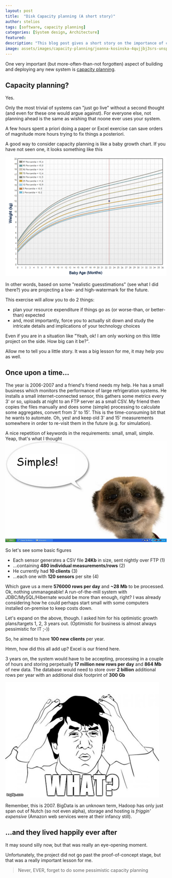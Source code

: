 ```yaml
---
layout: post
title:  "Disk Capacity planning (A short story)"
author: stelios
tags: [software, capacity planning]
categories: [System design, Architecture]
featured: 
description: "This blog post gives a short story on the importance of capacity planning."
image: assets/images/capacity-planning/joanna-kosinska-4qujjbj3srs-unsplash.jpg
---
```


One very important (but more-often-than-not forgotten) aspect of building and deploying any new system is [capacity planning][1].

## Capacity planning? 

Yes. 

Only the most trivial of systems can "just go live" without a second thought (and even for these one would argue against).
For everyone else, not planning ahead is the same as wishing that noone ever uses your system.

A few hours spent a priori doing a paper or Excel exercise can save orders of magnitude more hours trying to fix things a posteriori. 
 
A good way to consider capacity planning is like a baby growth chart.
If you have not seen one, it looks something like this

![Baby growth chart](../assets/images/capacity-planning/growth-chart.png)

In other words, based on some "realistic guesstimations" (see what I did there?) you are projecting a low- and high-watermark 
for the future. 

This exercise will allow you to do 2 things:

* plan your resource expenditure if things go as (or worse-than, or better-than) expected
* and, most importantly, force you to actually sit down and study the intricate details and implications of your technology choices 

Even if you are in a situation like "Yeah, ok! I am only working on this little project on the side. How big can it be?".

Allow me to tell you a little story. It was a big lesson for me, it may help you as well. 

## Once upon a time...

The year is 2006-2007 and a friend's friend needs my help.
He has a small business which monitors the performance of large refrigeration systems. 
He installs a small internet-connected sensor, this gathers some metrics every 3' or so, uploads at night to an FTP server as a small CSV. 
My friend then copies the files manually and does some (simple) processing to calculate some aggregates, convert from 3' to 15'. 
This is the time-consuming bit that he wants to automate. 
Oh, yes! and keep old 3' and 15' measurements somewhere in order to re-visit them in the future (e.g. for simulation).  

A nice repetition of keywords in the requirements: small, small, simple.
Yeap, that's what I thought
![Simples](../assets/images/capacity-planning/simples.jpg)

So let's see some basic figures

* Each sensor generates a CSV file **24Kb** in size, sent nightly over FTP (1)
* ...containing **480 individual measurements/rows** (2)
* He currently had **10 clients** (3)
* ...each one with **120 sensors** per site (4)

Which gave us a mere **576000 rows per day** and **~28 Mb** to be processed.
Ok, nothing unmanageable! A run-of-the-mill system with JDBC/MySQL/Hibernate would be more than enough, right?
I was already considering how he could perhaps start small with some computers installed on-premise to keep costs down.
 
Let's expand on the above, though. I asked him for his optimistic growth plans/targets 1, 2, 3 years out.
(Optimistic for business is almost always pessimistic for IT ;-)) 

So, he aimed to have **100 new clients** per year. 

Hmm, how did this all add up?
Excel is our friend here. 

3 years on, the system would have to be accepting, processing in a couple of hours and storing perpetually **17 million new rows per day** and **864 Mb** of new data.
The database would need to store over **2 billion** additional rows per year with an additional disk footprint of **300 Gb** 

![WHAT?](../assets/images/capacity-planning/what.jpg)

Remember, this is 2007. 
BigData is an unknown term, Hadoop has only just span out of Nutch (so not even alpha), storage and hosting is *friggin' expensive* (Amazon web services were at their infancy still).

## ...and they lived happily ever after

It may sound silly now, but that was really an eye-opening moment.
 
Unfortunately, the project did not go past the proof-of-concept stage, but that was a really important lesson for me.

  > Never, EVER, forget to do some pessimistic capacity planning



   [1]: https://en.wikipedia.org/wiki/Capacity_planning
